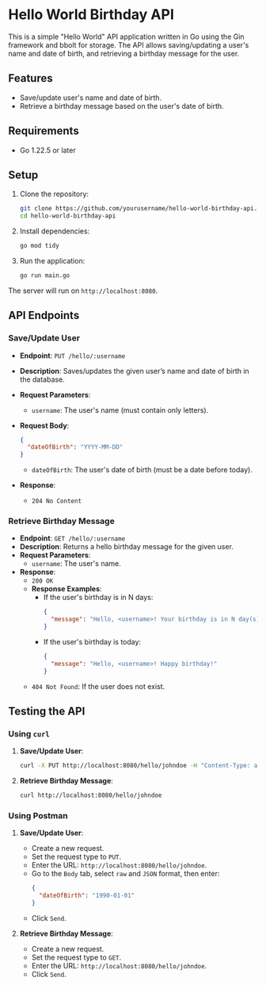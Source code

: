 # Hello World Birthday API

This is a simple "Hello World" API application written in Go using the Gin framework and bbolt for storage. The API allows saving/updating a user's name and date of birth, and retrieving a birthday message for the user.

## Features

- Save/update user's name and date of birth.
- Retrieve a birthday message based on the user's date of birth.

## Requirements

- Go 1.22.5 or later

## Setup

1. Clone the repository:

   ```bash
   git clone https://github.com/yourusername/hello-world-birthday-api.git
   cd hello-world-birthday-api
   ```

2. Install dependencies:

   ```bash
   go mod tidy
   ```

3. Run the application:

   ```bash
   go run main.go
   ```

The server will run on `http://localhost:8080`.

## API Endpoints

### Save/Update User

- **Endpoint**: `PUT /hello/:username`
- **Description**: Saves/updates the given user’s name and date of birth in the database.
- **Request Parameters**:
  - `username`: The user's name (must contain only letters).
- **Request Body**:
  ```json
  {
    "dateOfBirth": "YYYY-MM-DD"
  }
  ```
  - `dateOfBirth`: The user's date of birth (must be a date before today).

- **Response**:
  - `204 No Content`

### Retrieve Birthday Message

- **Endpoint**: `GET /hello/:username`
- **Description**: Returns a hello birthday message for the given user.
- **Request Parameters**:
  - `username`: The user's name.
- **Response**:
  - `200 OK`
  - **Response Examples**:
    - If the user's birthday is in N days:
      ```json
      {
        "message": "Hello, <username>! Your birthday is in N day(s)"
      }
      ```
    - If the user's birthday is today:
      ```json
      {
        "message": "Hello, <username>! Happy birthday!"
      }
      ```
  - `404 Not Found`: If the user does not exist.

## Testing the API

### Using `curl`

1. **Save/Update User**:
   ```bash
   curl -X PUT http://localhost:8080/hello/johndoe -H "Content-Type: application/json" -d '{"dateOfBirth": "1990-01-01"}'
   ```

2. **Retrieve Birthday Message**:
   ```bash
   curl http://localhost:8080/hello/johndoe
   ```

### Using Postman

1. **Save/Update User**:
   - Create a new request.
   - Set the request type to `PUT`.
   - Enter the URL: `http://localhost:8080/hello/johndoe`.
   - Go to the `Body` tab, select `raw` and `JSON` format, then enter:
     ```json
     {
       "dateOfBirth": "1990-01-01"
     }
     ```
   - Click `Send`.

2. **Retrieve Birthday Message**:
   - Create a new request.
   - Set the request type to `GET`.
   - Enter the URL: `http://localhost:8080/hello/johndoe`.
   - Click `Send`.